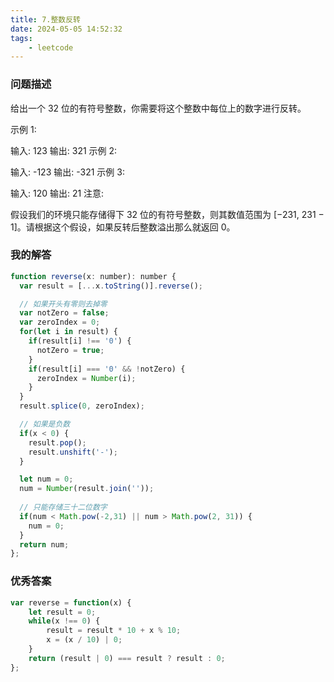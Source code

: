 ```yaml
---
title: 7.整数反转
date: 2024-05-05 14:52:32
tags:
	- leetcode
---
```

### 问题描述

给出一个 32 位的有符号整数，你需要将这个整数中每位上的数字进行反转。

示例 1:

输入: 123
输出: 321
 示例 2:

输入: -123
输出: -321
示例 3:

输入: 120
输出: 21
注意:

假设我们的环境只能存储得下 32 位的有符号整数，则其数值范围为 [−231,  231 − 1]。请根据这个假设，如果反转后整数溢出那么就返回 0。

### 我的解答

```javascript
function reverse(x: number): number {
  var result = [...x.toString()].reverse();

  // 如果开头有零则去掉零
  var notZero = false;
  var zeroIndex = 0;
  for(let i in result) {
    if(result[i] !== '0') {
      notZero = true;
    }
    if(result[i] === '0' && !notZero) {
      zeroIndex = Number(i);
    }
  } 
  result.splice(0, zeroIndex);

  // 如果是负数
  if(x < 0) {
    result.pop();
    result.unshift('-');
  }

  let num = 0;
  num = Number(result.join(''));
  
  // 只能存储三十二位数字
  if(num < Math.pow(-2,31) || num > Math.pow(2, 31)) {
    num = 0;
  }
  return num;
};
```

### 优秀答案

```javascript
var reverse = function(x) {
    let result = 0;
    while(x !== 0) {
        result = result * 10 + x % 10;
        x = (x / 10) | 0;
    }
    return (result | 0) === result ? result : 0;
};
```

